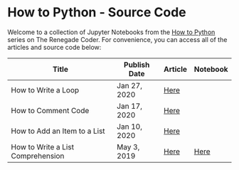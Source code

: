 # How to Python - Source Code

Welcome to a collection of Jupyter Notebooks from the [How to Python][1] series on The Renegade Coder. For convenience, you can access all of the articles and source code below:

| Title | Publish Date | Article | Notebook |
|-------|--------------|---------|----------|
| How to Write a Loop | Jan 27, 2020 | [Here][4] | |
| How to Comment Code | Jan 17, 2020 | [Here][5] | |
| How to Add an Item to a List | Jan 10, 2020 | [Here][6] | |
| How to Write a List Comprehension | May 3, 2019 | [Here][2] | [Here][3] |

[1]: https://therenegadecoder.com/series/how-to-python/
[2]: https://therenegadecoder.com/code/how-to-write-a-list-comprehension-in-python/
[3]: https://colab.research.google.com/github/TheRenegadeCoder/how-to-python-code/blob/master/notebooks/how_to_write_a_list_comprehension.ipynb
[4]: https://therenegadecoder.com/code/how-to-write-a-loop-in-python/
[5]: https://therenegadecoder.com/code/how-to-comment-code-in-python/
[6]: https://therenegadecoder.com/code/how-to-add-an-item-to-a-list-in-python/
